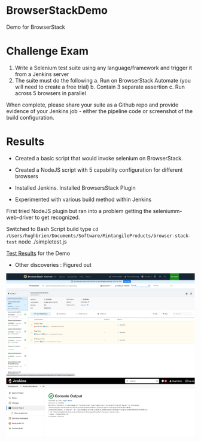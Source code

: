 # BrowserStackDemo
Demo for BrowserStack

# Challenge Exam
1. Write a Selenium test suite using any language/framework and trigger it from a Jenkins server
2. The suite must do the following
  a. Run on BrowserStack Automate (you will need to create a free trial)
  b. Contain 3 separate assertion
  c. Run across 5 browsers in parallel

When complete, please share your suite as a Github repo and provide evidence of your Jenkins job - either the pipeline code or screenshot of the build configuration.

# Results


- Created a basic script that would invoke selenium on BrowserStack.  

- Created a NodeJS script with 5 capability configuration for different browsers 

- Installed Jenkins.  Installed BrowsersStack Plugin 

- Experimented with various build method within Jenkins

First tried NodeJS plugin but ran into a problem getting the seleniumm-web-driver to get recognized.

Switched to Bash Script build type
` cd /Users/hughbrien/Documents/Software/MintangileProducts/browser-stack-test
` node ./simpletest.js




[Test Results]([https://automate.browserstack.com/dashboard/v2/public-build/Uk1WTFpkYTBkZ1EzeGVSUmxBL2tndzdvMWErRm5Bc2RhK01KODU3dllib1JTL1ZPREFhMzVFeXArcnJYOEV1cWU0T2ViTUtJeXRPeFdLRjVHWDR6c1E9PS0tc2U3Q1lYUjEyM2hTdSs4d2VibzFoZz09--bb9f9a98ba8fe2037ab8eb3fb29325ce7e78dc7f](https://automate.browserstack.com/dashboard/v2/public-build/bnYyVGpJU281bU1xRjF5bXloVndqK0NsYmRBaFh5dGdjVENJRTlkcCs2d2tZYlNVc3VZL3dXUXdleXRUWDZ4YlljMk9pczlFdkROMERBKytpVXNHc0E9PS0tMmJ5NDR0ZTcxWElobDJUR3pDZGM4dz09--2b1c70f30483d536e6f8d7f7cacb39aa29bf3860)) for the Demo

- Other discoveries : Figured out 


![Parallel Test](https://github.com/hughbrien/BrowserStackDemo/blob/main/basictests.jpg)
![Jenkins Run](https://github.com/hughbrien/BrowserStackDemo/blob/main/jenkinrun.jpg)
